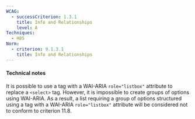 ```yaml
---
WCAG:
  - successCriterion: 1.3.1
    title: Info and Relationships
    level: A
Techniques:
  - H85
Norm:
  - criterion: 9.1.3.1
    title: Info and Relationships
---
```


#### Technical notes

It is possible to use a tag with a WAI-ARIA `role="listbox"` attribute to replace a `<select>` tag. However, it is impossible to create groups of options using WAI-ARIA. As a result, a list requiring a group of options structured using a tag with a WAI-ARIA `role="listbox"` attribute will be considered not to conform to criterion 11.8.
